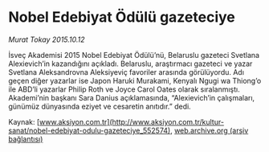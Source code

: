 # Nobel Edebiyat Ödülü gazeteciye

*Murat Tokay 2015.10.12*

<div class="pNewsDetailMainContent ctx_content" itemprop="articleBody">
 <p>
  İsveç Akademisi 2015 Nobel Edebiyat Ödülü’nü, Belaruslu gazeteci Svetlana Alexievich’in kazandığını açıkladı. Belaruslu, araştırmacı gazeteci ve yazar Svetlana Aleksandrovna Aleksiyeviç favoriler arasında görülüyordu. Adı geçen diğer yazarlar ise Japon Haruki Murakami, Kenyalı Ngugi wa Thiong’o ile ABD’li yazarlar Philip Roth ve Joyce Carol Oates olarak sıralanmıştı. Akademi’nin başkanı Sara Danius açıklamasında, “Alexievich’in çalışmaları, günümüz dünyasında eziyet ve cesaretin anıtıdır.” dedi.
 </p>
</div>


Kaynak: [www.aksiyon.com.tr](http://www.aksiyon.com.tr/kultur-sanat/nobel-edebiyat-odulu-gazeteciye_552574), [web.archive.org (arşiv bağlantısı)](http://web.archive.org/web/20160204071137/http://www.aksiyon.com.tr/kultur-sanat/nobel-edebiyat-odulu-gazeteciye_552574)
